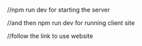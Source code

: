 //npm run dev for starting the server 

//and then npm run dev for running client site 

//follow the link to use website
